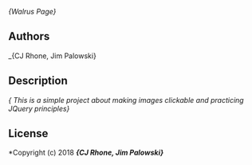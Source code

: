 _{Walrus Page}_

## Authors

_{CJ Rhone, Jim Palowski}

## Description
_{ This is a simple project about making images clickable and practicing JQuery principles}_




## License
*Copyright (c) 2018 **_{CJ Rhone, Jim Palowski}_**
